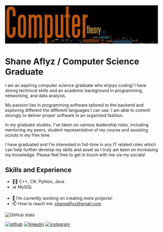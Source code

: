 ![Computer Science Graduate](https://github.com/shaneaflyz/shaneaflyz/blob/main/1625465190419.jpg)

# Shane Aflyz / Computer Science Graduate

I am an aspiring computer science graduate who enjoys coding! I have strong technical skills and an academic background in programming, networking, and data analysis.

My passion lies in programming software tailored to the backend and exploring different the different languages I can use. I am able to commit strongly to deliver proper software in an organized fashion.

In my graduate studies, I’ve taken on various leadership roles, including mentoring my peers, student representative of my course and assisting scouts in my free time.

I have graduated and I'm interested in full-time in any IT related roles which can help further develop my skills and asset as I truly am keen on increasing my knowledge. Please feel free to get in touch with me via my socials!

## Skills and Experience

* 👨‍💻 C++, C#, Pyhton, Java
* 📊 MySQL

- 🔭 I’m currently working on creating more projects! 
- 📫 How to reach me: shaneaflyz@gmail.com 

![GitHub stats](https://github-readme-stats.vercel.app/api?username=shaneaflyz&show_icons=true)  

[<img src='https://cdn.jsdelivr.net/npm/simple-icons@3.0.1/icons/github.svg' alt='github' height='40'>](https://github.com/shaneaflyz)  [<img src='https://cdn.jsdelivr.net/npm/simple-icons@3.0.1/icons/linkedin.svg' alt='linkedin' height='40'>](https://www.linkedin.com/in/shane-aflyz/)  [<img src='https://cdn.jsdelivr.net/npm/simple-icons@3.0.1/icons/instagram.svg' alt='instagram' height='40'>](https://www.instagram.com/shaneaflyz/)  
